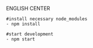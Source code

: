 ENGLISH CENTER

```
#install necessary node_modules 
- npm install
```
```
#start development
- npm start
```
